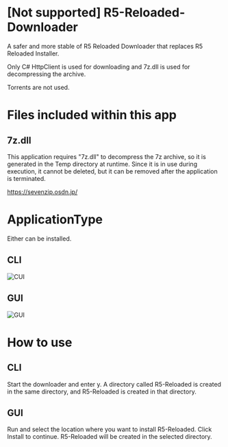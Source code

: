 # [Not supported] R5-Reloaded-Downloader

A safer and more stable of R5 Reloaded Downloader that replaces R5 Reloaded Installer.

Only C# HttpClient is used for downloading and 7z.dll is used for decompressing the archive.

Torrents are not used.

# Files included within this app

## 7z.dll

This application requires "7z.dll" to decompress the 7z archive, so it is generated in the Temp directory at runtime.
Since it is in use during execution, it cannot be deleted, but it can be removed after the application is terminated.

https://sevenzip.osdn.jp/


# ApplicationType

Either can be installed.

## CLI

![CUI](https://user-images.githubusercontent.com/76650151/158708512-8f582fcc-0e77-457a-b919-4e520c76b3ee.png)

## GUI

![GUI](https://user-images.githubusercontent.com/76650151/158708524-94ebd218-fd18-44e2-aac9-d7275b1eda52.png)

# How to use

## CLI

Start the downloader and enter y.
A directory called R5-Reloaded is created in the same directory, and R5-Reloaded is created in that directory.

## GUI

Run and select the location where you want to install R5-Reloaded.
Click Install to continue.
R5-Reloaded will be created in the selected directory.
